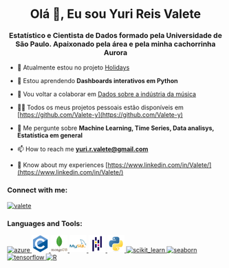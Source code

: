 <h1 align="center">Olá 👋, Eu sou Yuri Reis Valete</h1>
<h3 align="center">Estatístico e Cientista de Dados formado pela Universidade de São Paulo. Apaixonado pela área e pela minha cachorrinha Aurora</h3>

- 🔭 Atualmente estou no projeto [Holidays](https://github.com/Valete-y/Holidays)

- 🌱 Estou aprendendo **Dashboards interativos em Python**

- 👯 Vou voltar a colaborar em [Dados sobre a indústria da música](https://github.com/eduardoprospero/Analise-de-dados-musicais)

- 👨‍💻 Todos os meus projetos pessoais estão disponíveis em [https://github.com/Valete-y](https://github.com/Valete-y)

- 💬 Me pergunte sobre **Machine Learning, Time Series, Data analisys, Estatística em general**

- 📫 How to reach me **yuri.r.valete@gmail.com**

- 📄 Know about my experiences [https://www.linkedin.com/in/Valete/](https://www.linkedin.com/in/Valete/)

<h3 align="left">Connect with me:</h3>
<p align="left">
<a href="https://linkedin.com/in/valete" target="blank"><img align="center" src="https://raw.githubusercontent.com/rahuldkjain/github-profile-readme-generator/master/src/images/icons/Social/linked-in-alt.svg" alt="valete" height="30" width="40" /></a>
</p>

<h3 align="left">Languages and Tools:</h3>
<p align="left"> <a href="https://azure.microsoft.com/en-in/" target="_blank" rel="noreferrer"> <img src="https://www.vectorlogo.zone/logos/microsoft_azure/microsoft_azure-icon.svg" alt="azure" width="40" height="40"/> </a> <a href="https://www.cprogramming.com/" target="_blank" rel="noreferrer"> <img src="https://raw.githubusercontent.com/devicons/devicon/master/icons/c/c-original.svg" alt="c" width="40" height="40"/> </a> <a href="https://www.mongodb.com/" target="_blank" rel="noreferrer"> <img src="https://raw.githubusercontent.com/devicons/devicon/master/icons/mongodb/mongodb-original-wordmark.svg" alt="mongodb" width="40" height="40"/> </a> <a href="https://www.mysql.com/" target="_blank" rel="noreferrer"> <img src="https://raw.githubusercontent.com/devicons/devicon/master/icons/mysql/mysql-original-wordmark.svg" alt="mysql" width="40" height="40"/> </a> <a href="https://pandas.pydata.org/" target="_blank" rel="noreferrer"> <img src="https://raw.githubusercontent.com/devicons/devicon/2ae2a900d2f041da66e950e4d48052658d850630/icons/pandas/pandas-original.svg" alt="pandas" width="40" height="40"/> </a> <a href="https://www.python.org" target="_blank" rel="noreferrer"> <img src="https://raw.githubusercontent.com/devicons/devicon/master/icons/python/python-original.svg" alt="python" width="40" height="40"/> </a> <a href="https://scikit-learn.org/" target="_blank" rel="noreferrer"> <img src="https://upload.wikimedia.org/wikipedia/commons/0/05/Scikit_learn_logo_small.svg" alt="scikit_learn" width="40" height="40"/> </a> <a href="https://seaborn.pydata.org/" target="_blank" rel="noreferrer"> <img src="https://seaborn.pydata.org/_images/logo-mark-lightbg.svg" alt="seaborn" width="40" height="40"/> </a> <a href="https://www.tensorflow.org" target="_blank" rel="noreferrer"> <img src="https://www.vectorlogo.zone/logos/tensorflow/tensorflow-icon.svg" alt="tensorflow" width="40" height="40"/> </a> <a href="https://www.r-project.org" target="_blank" rel="noreferrer"> <img src="https://www.r-project.org/Rlogo.png" alt="R" width="40" height="40"/> </p>
